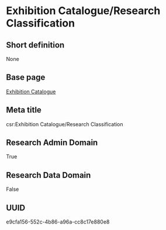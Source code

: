 # Exhibition Catalogue/Research Classification
## Short definition
None
## Base page
[Exhibition Catalogue](https://github.com/EuroCRIS/CASRAI-Dictionairies/blob/main/Objects/Exhibition%20Catalogue.md)
## Meta title
csr:Exhibition Catalogue/Research Classification
## Research Admin Domain
True
## Research Data Domain
False
## UUID
e9cfa156-552c-4b86-a96a-cc8c17e880e8
